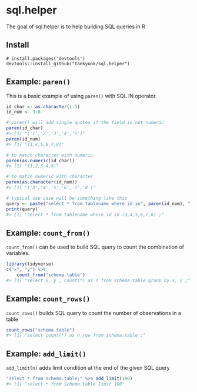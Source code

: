 <!-- README.md is generated from README.Rmd. Please edit that file -->
sql.helper
==========

The goal of sql.helper is to help building SQL queries in R

Install
-------

    # install.packages('devtools')
    devtools::install_github("taekyunk/sql.helper")

Example: `paren()`
------------------

This is a basic example of using `paren()` with SQL IN operator.

``` r
id_char <- as.character(1:5)
id_num <- 3:8

# paren() will add single quotes if the field is not numeric
paren(id_char)
#> [1] "('1','2','3','4','5')"
paren(id_num)
#> [1] "(3,4,5,6,7,8)"

# to match character with numeric
paren(as.numeric(id_char))
#> [1] "(1,2,3,4,5)"

# to match numeric with character
paren(as.character(id_num))
#> [1] "('3','4','5','6','7','8')"

# typical use case will be something like this
query <- paste("select * from tablename where id in", paren(id_num), ";")
print(query)
#> [1] "select * from tablename where id in (3,4,5,6,7,8) ;"
```

Example: `count_from()`
-----------------------

`count_from()` can be used to build SQL query to count the combination of variables.

``` r
library(tidyverse)
c("x", "y") %>% 
    count_from("schema.table")
#> [1] "select x, y , count(*) as n from schema.table group by x, y ;"
```

Example: `count_rows()`
-----------------------

`count_rows()` builds SQL query to count the number of observations in a table

``` r
count_rows("schema.table")
#> [1] "select count(*) as n_row from schema.table ;"
```

Example: `add_limit()`
----------------------

`add_limit(n)` adds limit condition at the end of the given SQL query

``` r
"select * from schema.table;" %>% add_limit(100)
#> [1] "select * from schema.table limit 100"
```
